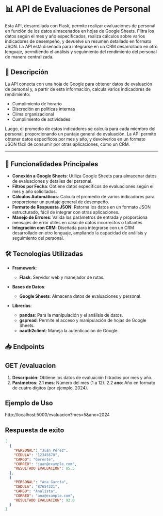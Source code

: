 # 📊 API de Evaluaciones de Personal

Esta API, desarrollada con Flask, permite realizar evaluaciones de personal en función de los datos almacenados en hojas de Google Sheets. Filtra los datos según el mes y año especificados, realiza cálculos sobre varios indicadores de desempeño, y devuelve un resumen detallado en formato JSON. La API está diseñada para integrarse en un CRM desarrollado en otro lenguaje, permitiendo el análisis y seguimiento del rendimiento del personal de manera centralizada.

## 🚀 Descripción

La API conecta con una hoja de Google para obtener datos de evaluación de personal y, a partir de esta información, calcula varios indicadores de rendimiento:
- Cumplimiento de horario
- Discreción en políticas internas
- Clima organizacional
- Cumplimiento de actividades

Luego, el promedio de estos indicadores se calcula para cada miembro del personal, proporcionando un puntaje general de evaluación. La API permite obtener datos específicos por mes y año, y devolverlos en un formato JSON fácil de consumir por otras aplicaciones, como un CRM.

---

## 📌 Funcionalidades Principales

- **Conexión a Google Sheets**: Utiliza Google Sheets para almacenar datos de evaluaciones y detalles del personal.
- **Filtros por Fecha**: Obtiene datos específicos de evaluaciones según el mes y año solicitados.
- **Cálculos Automáticos**: Calcula el promedio de varios indicadores para proporcionar un puntaje general de desempeño.
- **Formato de Respuesta JSON**: Retorna los datos en un formato JSON estructurado, fácil de integrar con otras aplicaciones.
- **Manejo de Errores**: Valida los parámetros de entrada y proporciona mensajes de error útiles en caso de datos incorrectos o faltantes.
- **Integración con CRM**: Diseñada para integrarse con un CRM desarrollado en otro lenguaje, ampliando la capacidad de análisis y seguimiento del personal.

## 🛠️ Tecnologías Utilizadas

- **Framework**:
  - **Flask**: Servidor web y manejador de rutas.
  
- **Bases de Datos**:
  - **Google Sheets**: Almacena datos de evaluaciones y personal.

- **Librerías**:
  - **pandas**: Para la manipulación y el análisis de datos.
  - **gspread**: Permite el acceso y manipulación de hojas de Google Sheets.
  - **oauth2client**: Maneja la autenticación de Google.
  
## 📥 Endpoints

## GET /evaluacion
1. **Descripción**: Obtiene los datos de evaluación filtrados por mes y año.
2. **Parámetros**:
  2.1 **mes**: Número del mes (1 a 12).
  2.2 **ano**: Año en formato de cuatro dígitos (por ejemplo, 2024).

## Ejemplo de Uso
http://localhost:5000/evaluacion?mes=5&ano=2024

## Respuesta de exito
```json
[
  {
    "PERSONAL": "Juan Pérez",
    "CEDULA": "12345678",
    "CARGO": "Gerente",
    "CORREO": "juan@example.com",
    "RESULTADO EVALUACION": 85.5
  },
  {
    "PERSONAL": "Ana García",
    "CEDULA": "87654321",
    "CARGO": "Analista",
    "CORREO": "ana@example.com",
    "RESULTADO EVALUACION": 92.0
  }
]



